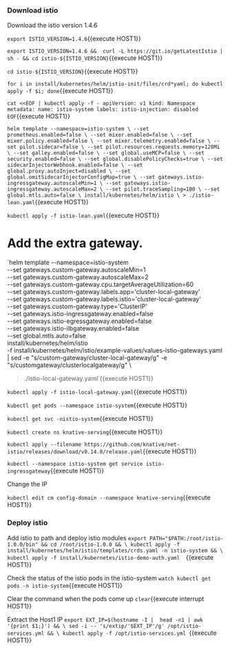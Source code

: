 

### Download istio

Download the istio version 1.4.6

`export ISTIO_VERSION=1.4.6`{{execute HOST1}}

`export ISTIO_VERSION=1.4.6 && 
curl -L https://git.io/getLatestIstio | sh - && cd istio-${ISTIO_VERSION}`{{execute HOST1}}

`cd istio-${ISTIO_VERSION}`{{execute HOST1}}

`for i in install/kubernetes/helm/istio-init/files/crd*yaml; do kubectl apply -f $i; done`{{execute HOST1}}

`cat <<EOF | kubectl apply -f -
 apiVersion: v1
 kind: Namespace
 metadata:
   name: istio-system
   labels:
     istio-injection: disabled
 EOF`{{execute HOST1}}
 
 `helm template --namespace=istio-system \
    --set prometheus.enabled=false \
    --set mixer.enabled=false \
    --set mixer.policy.enabled=false \
    --set mixer.telemetry.enabled=false \
    --set pilot.sidecar=false \
    --set pilot.resources.requests.memory=128Mi \
    --set galley.enabled=false \
    --set global.useMCP=false \
    --set security.enabled=false \
    --set global.disablePolicyChecks=true \
    --set sidecarInjectorWebhook.enabled=false \
    --set global.proxy.autoInject=disabled \
    --set global.omitSidecarInjectorConfigMap=true \
    --set gateways.istio-ingressgateway.autoscaleMin=1 \
    --set gateways.istio-ingressgateway.autoscaleMax=2 \
    --set pilot.traceSampling=100 \
    --set global.mtls.auto=false \
    install/kubernetes/helm/istio \
    > ./istio-lean.yaml`{{execute HOST1}}

`kubectl apply -f istio-lean.yaml`{{execute HOST1}}

# Add the extra gateway.
`helm template --namespace=istio-system \
   --set gateways.custom-gateway.autoscaleMin=1 \
   --set gateways.custom-gateway.autoscaleMax=2 \
   --set gateways.custom-gateway.cpu.targetAverageUtilization=60 \
   --set gateways.custom-gateway.labels.app='cluster-local-gateway' \
   --set gateways.custom-gateway.labels.istio='cluster-local-gateway' \
   --set gateways.custom-gateway.type='ClusterIP' \
   --set gateways.istio-ingressgateway.enabled=false \
   --set gateways.istio-egressgateway.enabled=false \
   --set gateways.istio-ilbgateway.enabled=false \
   --set global.mtls.auto=false \
   install/kubernetes/helm/istio \
   -f install/kubernetes/helm/istio/example-values/values-istio-gateways.yaml \
   | sed -e "s/custom-gateway/cluster-local-gateway/g" -e "s/customgateway/clusterlocalgateway/g" \
   > ./istio-local-gateway.yaml`{{execute HOST1}}

`kubectl apply -f istio-local-gateway.yaml`{{execute HOST1}}

`kubectl get pods --namespace istio-system`{{execute HOST1}}

`kubectl get svc -nistio-system`{{execute HOST1}}

`kubectl create ns knative-serving`{{execute HOST1}}

`kubectl apply --filename https://github.com/knative/net-istio/releases/download/v0.14.0/release.yaml`{{execute HOST1}}

`kubectl --namespace istio-system get service istio-ingressgateway`{{execute HOST1}}


Change the IP 

`kubectl edit cm config-domain --namespace knative-serving`{{execute HOST1}}


### Deploy istio 
Add istio to path and deploy istio modules
`export PATH="$PATH:/root/istio-1.0.0/bin" && cd /root/istio-1.0.0 && \
 kubectl apply -f install/kubernetes/helm/istio/templates/crds.yaml -n istio-system && \
 kubectl apply -f install/kubernetes/istio-demo-auth.yaml  `{{execute HOST1}}


Check the status of the istio pods in the istio-system
`watch kubectl get pods -n istio-system`{{execute HOST1}}

Clear the command when the pods come up
`clear`{{execute interrupt HOST1}}

Extract the Host1 IP
`export EXT_IP=$(hostname -I |  head -n1 | awk '{print $1;}') && \
  sed -i -- 's/extip/'$EXT_IP'/g' /opt/istio-services.yml && \
  kubectl apply -f /opt/istio-services.yml `{{execute HOST1}}

